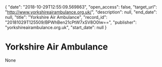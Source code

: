 {
  "date": "2018-10-29T12:55:09.569863", 
  "open_access": false, 
  "target_url": "http://www.yorkshireairambulance.org.uk/", 
  "description": null, 
  "end_date": null, 
  "title": "Yorkshire Air Ambulance", 
  "record_id": "20181029T125509/BPWhBen21cPtW7xSV8O0lw==", 
  "publisher": "yorkshireairambulance.org.uk", 
  "start_date": null
}

# Yorkshire Air Ambulance

None